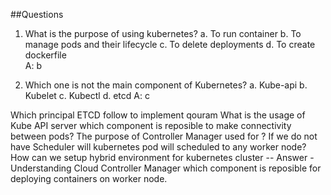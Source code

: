 ##Questions

1. What is the purpose of using kubernetes?
  a. To run container
  b. To manage pods and their lifecycle
  c. To delete deployments
  d. To create dockerfile  
 A: b

2. Which one is not the main component of Kubernetes?
  a. Kube-api
  b. Kubelet
  c. Kubectl
  d. etcd
 A: c

Which principal ETCD follow to implement qouram
What is the usage of Kube API server
which component is reposible to make connectivity between pods?
The purpose of Controller Manager used for ?
If we do not have Scheduler will kubernetes pod will scheduled to any worker node?
How can we setup hybrid environment for kubernetes cluster -- Answer - Understanding Cloud Controller Manager
which component is reposible for deploying containers on worker node.
